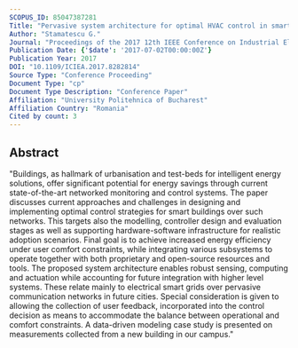 ```yaml
---
SCOPUS_ID: 85047387281
Title: "Pervasive system architecture for optimal HVAC control in smart buildings"
Author: "Stamatescu G."
Journal: "Proceedings of the 2017 12th IEEE Conference on Industrial Electronics and Applications, ICIEA 2017"
Publication Date: {'$date': '2017-07-02T00:00:00Z'}
Publication Year: 2017
DOI: "10.1109/ICIEA.2017.8282814"
Source Type: "Conference Proceeding"
Document Type: "cp"
Document Type Description: "Conference Paper"
Affiliation: "University Politehnica of Bucharest"
Affiliation Country: "Romania"
Cited by count: 3
---
```


## Abstract
"Buildings, as hallmark of urbanisation and test-beds for intelligent energy solutions, offer significant potential for energy savings through current state-of-the-art networked monitoring and control systems. The paper discusses current approaches and challenges in designing and implementing optimal control strategies for smart buildings over such networks. This targets also the modelling, controller design and evaluation stages as well as supporting hardware-software infrastructure for realistic adoption scenarios. Final goal is to achieve increased energy efficiency under user comfort constraints, while integrating various subsystems to operate together with both proprietary and open-source resources and tools. The proposed system architecture enables robust sensing, computing and actuation while accounting for future integration with higher level systems. These relate mainly to electrical smart grids over pervasive communication networks in future cities. Special consideration is given to allowing the collection of user feedback, incorporated into the control decision as means to accommodate the balance between operational and comfort constraints. A data-driven modeling case study is presented on measurements collected from a new building in our campus."
